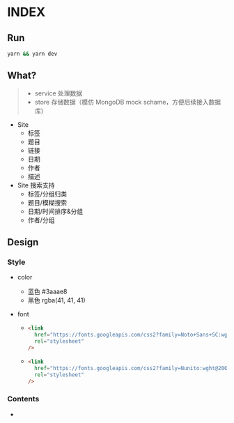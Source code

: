 # INDEX

## Run

```bash
yarn && yarn dev
```

## What?

> - service 处理数据
> - store 存储数据（模仿 MongoDB mock schame，方便后续接入数据库)

- Site
  - 标签
  - 题目
  - 链接
  - 日期
  - 作者
  - 描述
- Site 搜索支持
  - 标签/分组归类
  - 题目/模糊搜索
  - 日期/时间排序&分组
  - 作者/分组

## Design

### Style

- color

  - 蓝色 #3aaae8
  - 黑色 rgba(41, 41, 41)

- font

  - ```html
    <link
      href="https://fonts.googleapis.com/css2?family=Noto+Sans+SC:wght@100;300;400;500;700;900&display=swap"
      rel="stylesheet"
    />
    ```

  - ```html
    <link
      href="https://fonts.googleapis.com/css2?family=Nunito:wght@200;300;700&display=swap"
      rel="stylesheet"
    />
    ```

### Contents

-
